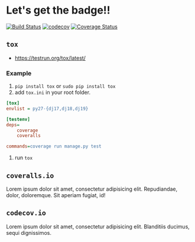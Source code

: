 # Let's get the badge!! #
[![Build Status](https://travis-ci.org/yoon-gu/ci-sample.svg?branch=master)](https://travis-ci.org/yoon-gu/ci-sample)
[![codecov](https://codecov.io/gh/yoon-gu/ci-sample/branch/master/graph/badge.svg)](https://codecov.io/gh/yoon-gu/ci-sample)
[![Coverage Status](https://coveralls.io/repos/github/yoon-gu/ci-sample/badge.svg?branch=master)](https://coveralls.io/github/yoon-gu/ci-sample?branch=master)
## `tox` ##
* https://testrun.org/tox/latest/

### Example ###
1. `pip install tox` or `sudo pip install tox`
1. add `tox.ini` in your root folder.
```ini
[tox]
envlist = py27-{dj17,dj18,dj19}

[testenv]
deps=
	coverage
	coveralls

commands=coverage run manage.py test
```

1. run `tox`

## `coveralls.io` ##
Lorem ipsum dolor sit amet, consectetur adipisicing elit. Repudiandae, dolor, doloremque. Sit aperiam fugiat, id!

## `codecov.io` ##
Lorem ipsum dolor sit amet, consectetur adipisicing elit. Blanditiis ducimus, sequi dignissimos.